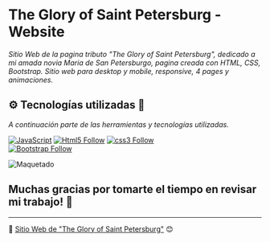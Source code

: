 # The Glory of Saint Petersburg - Website

_Sitio Web de la pagina tributo "The Glory of Saint Petersburg", dedicado a mi amada novia Maria de San Petersburgo, pagina creada con HTML, CSS, Bootstrap. Sitio web para desktop y mobile, responsive, 4 pages y animaciones._

## ⚙️ Tecnologías utilizadas 🚀

_A continuación parte de las herramientas y tecnologías utilizadas._

[![JavaScript](https://img.shields.io/badge/JavaScript-F7DF1E?style=for-the-badge&logo=javascript&logoColor=white&labelColor=101010)](#)
[![Html5 Follow](https://img.shields.io/badge/HTML5-E34F26?style=for-the-badge&logo=html5&logoColor=white&labelColor=101010)](#)
[![css3 Follow](https://img.shields.io/badge/CSS3-1572B6?style=for-the-badge&logo=css3&logoColor=white&labelColor=101010)](#)
</br>
[![Bootstrap Follow](https://img.shields.io/badge/Bootstrap-563D7C?style=for-the-badge&logo=bootstrap&logoColor=white&labelColor=101010)](#)


![Maquetado](https://github.com/iwill88/Saint-Petersburg_Website/blob/master/imagenes/Saint-Petersburg_Website.jpg)

## Muchas gracias por tomarte el tiempo en revisar mi trabajo! 🎁

---
📌 [Sitio Web de "The Glory of Saint Petersburg"](https://iwill88.github.io/Saint-Petersburg_Website/) 😊